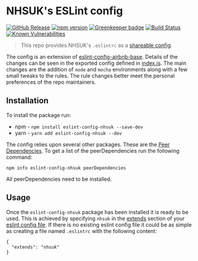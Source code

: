 # NHSUK's ESLint config

[![GitHub Release](https://img.shields.io/github/v/release/nhsuk/eslint-config-nhsuk)](https://github.com/nhsuk/eslint-config-nhsuk/releases/latest/)
[![npm version](https://img.shields.io/npm/v/eslint-config-nhsuk)](https://www.npmjs.com/package/eslint-config-nhsuk)
[![Greenkeeper badge](https://badges.greenkeeper.io/nhsuk/eslint-config-nhsuk.svg)](https://greenkeeper.io/)
[![Build Status](https://github.com/nhsuk/eslint-config-nhsuk/workflows/CI/badge.svg)](https://github.com/nhsuk/eslint-config-nhsuk/actions)
[![Known Vulnerabilities](https://snyk.io/test/github/nhsuk/eslint-config-nhsuk/badge.svg?targetFile=package.json)](https://snyk.io/test/github/nhsuk/eslint-config-nhsuk?targetFile=package.json)

> This repo provides NHSUK's `.eslintrc` as a [shareable config](http://eslint.org/docs/developer-guide/shareable-configs).

The config is an extension of
[eslint-config-airbnb-base](https://www.npmjs.com/package/eslint-config-airbnb-base).
Details of the changes can be seen in the exported config defined in
[index.js](index.js). The main changes are the addition of `node` and `mocha`
environments along with a few small tweaks to the rules. The rule changes
better meet the personal preferences of the repo maintainers.

## Installation

To install the package run:

* npm - `npm install eslint-config-nhsuk --save-dev`
* yarn - `yarn add eslint-config-nhsuk --dev`

The config relies upon several other packages. These are the
[Peer Dependencies](https://nodejs.org/en/blog/npm/peer-dependencies/).
To get a list of the peerDependencies run the following command:

```
npm info eslint-config-nhsuk peerDependencies
```

All peerDependencies need to be installed.

## Usage

Once the `eslint-config-nhsuk` package has been installed it is ready to be
used. This is achieved by specifying `nhsuk` in the
[extends](http://eslint.org/docs/user-guide/configuring#extending-configuration-files)
section of your
[eslint config file](http://eslint.org/docs/user-guide/configuring#using-configuration-files).
If there is no existing eslint config file it could be as simple as creating a
file named `.eslintrc` with the following content:

```
{
  "extends": "nhsuk"
}
```
